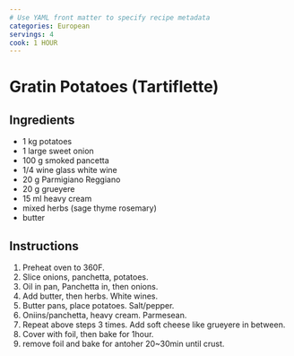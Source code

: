 ```yaml
---
# Use YAML front matter to specify recipe metadata
categories: European
servings: 4
cook: 1 HOUR
---
```


# Gratin Potatoes (Tartiflette)

## Ingredients

- 1 kg potatoes
- 1 large sweet onion
- 100 g smoked pancetta
- 1/4 wine glass white wine
- 20 g Parmigiano Reggiano
- 20 g grueyere
- 15 ml heavy cream
- mixed herbs (sage thyme rosemary)
- butter

## Instructions

1. Preheat oven to 360F.
2. Slice onions, panchetta, potatoes.
3. Oil in pan, Panchetta in, then onions.
4. Add butter, then herbs. White wines. 
5. Butter pans, place potatoes. Salt/pepper. 
6. Oniins/panchetta, heavy cream. Parmesean.
7. Repeat above steps 3 times. Add soft cheese like grueyere in between.
8. Cover with foil, then bake for 1hour.
9. remove foil and bake for antoher 20~30min until crust.

